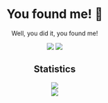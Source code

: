 
<h1 align="center">You found me! 👋</h1>


<p align="center">Well, you did it, you found me! </p>


<p align="center">
 
 <img src="https://badges.pufler.dev/visits/MrJohnDev/MrJohnDev"/> 
 <a href="https://github.com/MrJohnDev?tab=repositories">
   <img src="https://badges.pufler.dev/repos/MrJohnDev"/>
</a>


</p>

<h2 align="center">Statistics</h2> 
<p align="center">
<a href="https://github.com/MrJohnDev/MrJohnDev">
  <img align="center" src="https://github-readme-stats-eight-dun.vercel.app/api?username=MrJohnDev&count_private=true&show_icons=true&theme=default&random=3" />
</a>
<br />
<a href="https://github.com/MrJohnDev/MrJohnDev">
  <img align="center" src="https://github-readme-stats-eight-dun.vercel.app/api/top-langs/?username=MrJohnDev&layout=compact&theme=default&langs_count=8&count_private=true&random=3" />
</a>
</p>
<br />
<br />
<br /> 
